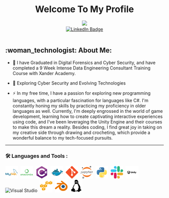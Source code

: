 <div id="header" align="center">
<h1>
  Welcome To My Profile
</h1>
</div>
<div id="header" align="center">
 <img src="https://media.giphy.com/media/v1.Y2lkPTc5MGI3NjExbzc1ZmtreDBiMGNpdDc2ZjN5NjZpNXJkeGt0amVxNDB2dzcwd2xmeSZlcD12MV9pbnRlcm5hbF9naWZfYnlfaWQmY3Q9Zw/nFLW7PNGgN3lI68rdv/giphy.gif" width="150"/>
 </div>
 <div id="badges" align="center">
   <a href="https://www.linkedin.com/in/jhanavi-patel-603499235/">
    <img src="https://img.shields.io/badge/LinkedIn-blue?style=for-the-badge&logo=linkedin&logoColor=white" alt="LinkedIn Badge"/>
  </a> 
 </div>
 <div align="center"/> 
  <img src="https://komarev.com/ghpvc/?username=Jhxnxvii&style=flat-square&color=blue" alt=""/>
 </div> 
<h2>
 :woman_technologist: About Me:
</h2>

- :telescope: I have Graduated in Digital Forensics and Cyber Security, and have completed a 9 Week Intense Data Engineering Consultant Training Course with Xander Academy.

- :seedling: Exploring Cyber Security and Evolving Technologies

- :zap: In my free time, I have a passion for exploring new programming languages, with a particular fascination for languages like C#. I'm constantly honing my skills by practicing my proficiency in older languages as well. Currently, I'm deeply engrossed in the world of game development, learning how to create captivating interactive experiences using code, and I've been leveraging the Unity Engine and their courses to make this dream a reality. Besides coding, I find great joy in taking on my creative side through drawing and crocheting, which provide a wonderful balance to my tech-focused pursuits.

---

### :hammer_and_wrench: Languages and Tools :
<div>
  <img src="https://github.com/devicons/devicon/blob/master/icons/mysql/mysql-original-wordmark.svg" title="MySQL"  alt="MySQL" width="40" height="40"/>&nbsp;
  <img src="https://github.com/devicons/devicon/blob/master/icons/anaconda/anaconda-original-wordmark.svg" title="Anaconda" alt="Anaconda" width="40" height="40"/>&nbsp;
  <img src="https://github.com/devicons/devicon/blob/master/icons/csharp/csharp-original.svg" title="C#"  alt="C#" width="40" height="40"/>&nbsp;
   <img src="https://github.com/devicons/devicon/blob/master/icons/docker/docker-original.svg" title="Docker"  alt="Docker" width="40" height="40"/>&nbsp;
   <img src="https://github.com/devicons/devicon/blob/master/icons/git/git-plain.svg" title="Git"  alt="Git" width="40" height="40"/>&nbsp;
   <img src="https://github.com/devicons/devicon/blob/master/icons/jupyter/jupyter-original-wordmark.svg" title="Jupyter"  alt="Jupyter" width="40" height="40"/>&nbsp;
   <img src="https://github.com/devicons/devicon/blob/master/icons/python/python-original.svg" title="Python"  alt="Python" width="40" height="40"/>&nbsp;
   <img src="https://github.com/devicons/devicon/blob/master/icons/slack/slack-original.svg" title="Slack"  alt="Slack" width="40" height="40"/>&nbsp;
   <img src="https://github.com/devicons/devicon/blob/master/icons/unity/unity-original-wordmark.svg" title="Unity"  alt="Unity" width="40" height="40"/>&nbsp;
   <img src="https://github.com/devicons/devicon/tree/master/icons/vscode" title="Visual Studio"  alt="Visual Studio" width="40" height="40"/>&nbsp;
   <img src="https://github.com/devicons/devicon/blob/master/icons/amazonwebservices/amazonwebservices-original.svg" title="AWS"  alt="AWS" width="40" height="40"/>&nbsp;
   <img src="https://github.com/devicons/devicon/blob/master/icons/blender/blender-original.svg" title="Blender"  alt="Blender" width="40" height="40"/>&nbsp;
   <img src="https://github.com/devicons/devicon/blob/master/icons/linux/linux-plain.svg" title="Linux"  alt="Linux" width="40" height="40"/>&nbsp;
  
</div>

<!--
**Jhxnxvii/Jhxnxvii** is a ✨ _special_ ✨ repository because its `README.md` (this file) appears on your GitHub profile.
